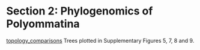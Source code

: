 # Section 2: Phylogenomics of Polyommatina

[topology_comparisons](<https://github.com/charlottewright/Poyommatina_evolution_MS/tree/main/2_phylogenomics/topology_comparisons>)
Trees plotted in Supplementary Figures 5, 7, 8 and 9.
